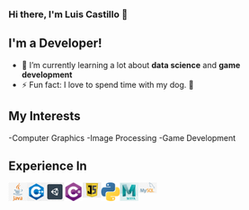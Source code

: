 ### Hi there, I'm Luis Castillo 👋 

## I'm a Developer!

- 🌱 I’m currently learning a lot about **data science** and **game development**
- ⚡ Fun fact: I love to spend time with my dog. :dog:


## My Interests
-Computer Graphics
-Image Processing
-Game Development

## Experience In

<img align="left" alt="icon" width="33px" padding-bottom="15px" src="https://github.com/luisdaniel200926/luisdaniel200926/blob/main/Logos/Java.png" />
<img align="left" alt="icon" width="33px" padding-bottom="15px" src="https://github.com/luisdaniel200926/luisdaniel200926/blob/main/Logos/cplusplus.png" />
<img align="left" alt="icon" width="33px" padding-bottom="15px" src="https://github.com/luisdaniel200926/luisdaniel200926/blob/main/Logos/unity.png" />
<img align="left" alt="icon" width="33px" padding-bottom="15px" src="https://github.com/luisdaniel200926/luisdaniel200926/blob/main/Logos/csharp.png" />
<img align="left" alt="icon" width="33px" padding-bottom="15px" src="https://github.com/luisdaniel200926/luisdaniel200926/blob/main/Logos/javascript.png" />
<img align="left" alt="icon" width="33px" padding-bottom="15px" src="https://github.com/luisdaniel200926/luisdaniel200926/blob/main/Logos/python.png" />
<img align="left" alt="icon" width="33px" padding-bottom="15px" src="https://github.com/luisdaniel200926/luisdaniel200926/blob/main/Logos/maya.jpg" />
<img align="left" alt="icon" width="33px" padding-bottom="15px" src="https://github.com/luisdaniel200926/luisdaniel200926/blob/main/Logos/mysql.png" />
